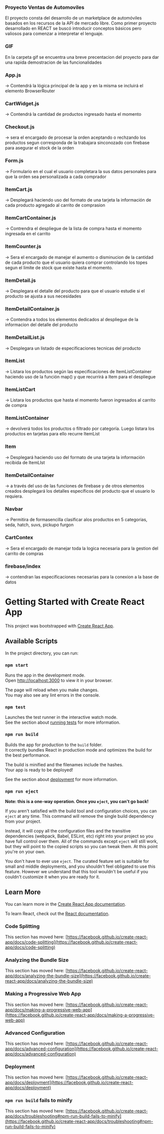 ### Proyecto Ventas de Automoviles
El proyecto consta del desarrollo de un marketplace de automóviles basados en los recursos de la API de mercado libre.
Como primer proyecto desarrollado en REACT se buscó introducir conceptos básicos pero valiosos para comenzar a interpretar
el lenguaje.

### GIF
En la carpeta gif se encuentra una breve precentacion del proyecto para dar una rapida demostracion de las funcionalidades

### App.js 
→ Contendrá la lógica principal de la app y en la misma se incluirá el elemento BrowserRouter

### CartWidget.js 
→ Contendrá la cantidad de productos ingresado hasta el momento

### Checkout.js 
→ sera el encargado de procesar la orden aceptando o rechzando los productos segun corresponda de la
    trabajara sinconozado con firebase para asegurar el stock de la orden

### Form.js 
→ Formulario en el cual el usuario completara la sus datos personales para que la orden sea personalizada a cada comprador

### ItemCart.js 
→ Desplegará haciendo uso del formato de una tarjeta la información de cada producto agregado al carrito de comprasion

### ItemCartContainer.js 
→ Contrendra el despliegue de la lista de compra hasta el momento ingresada en el carrito

### ItemCounter.js 
→ Sera el encargado de manejar el aumento o disminucion de la cantidad de cada producto que el usuario quiera comprar controlando
 los topes segun el limite de stock que existe hasta el momento.

### ItemDetail.js 
→ Desplegara el detalle del producto para que el usuario estudie si el producto se ajusta a sus necesidades

### ItemDetailContainer.js 
→ Contendra a todos los elementos dedicados al despliegue de la informacion del detalle del producto

### ItemDetailList.js 
→ Desplegara un listado de especificaciones tecnicas del producto

### ItemList 
→ Listara los productos según las especificaciones de ItemListContainer haciendo uso de la función map() y que recurrirá a Item para el despliegue

### ItemListCart
→ Listara los productos que hasta el momento fueron ingresados al carrito de compra

### ItemListContainer 
→ devolverá todos los productos o filtrado por categoría. Luego listara los productos en tarjetas para ello recurre ItemList

### Item 
→ Desplegará haciendo uso del formato de una tarjeta la información recibida de ItemLIst
 
### ItemDetailContainer 
→ a través del uso de las funciones de firebase y de otros elementos creados desplegará los detalles específicos del producto que el usuario lo requiera.

### Navbar
→ Permitira de formasencilla clasificar alos productos en 5 categorias, seda, hatch, suvs, pickupo furgon

### CartContex
→ Sera el encargado de manejar toda la logica necesaria para la gestion del carrito de compras

### firebase/index
→ contendran las especificaciones necesarias para la conexion a la base de datos

# Getting Started with Create React App

This project was bootstrapped with [Create React App](https://github.com/facebook/create-react-app).

## Available Scripts

In the project directory, you can run:

### `npm start`

Runs the app in the development mode.\
Open [http://localhost:3000](http://localhost:3000) to view it in your browser.

The page will reload when you make changes.\
You may also see any lint errors in the console.

### `npm test`

Launches the test runner in the interactive watch mode.\
See the section about [running tests](https://facebook.github.io/create-react-app/docs/running-tests) for more information.

### `npm run build`

Builds the app for production to the `build` folder.\
It correctly bundles React in production mode and optimizes the build for the best performance.

The build is minified and the filenames include the hashes.\
Your app is ready to be deployed!

See the section about [deployment](https://facebook.github.io/create-react-app/docs/deployment) for more information.

### `npm run eject`

**Note: this is a one-way operation. Once you `eject`, you can't go back!**

If you aren't satisfied with the build tool and configuration choices, you can `eject` at any time. This command will remove the single build dependency from your project.

Instead, it will copy all the configuration files and the transitive dependencies (webpack, Babel, ESLint, etc) right into your project so you have full control over them. All of the commands except `eject` will still work, but they will point to the copied scripts so you can tweak them. At this point you're on your own.

You don't have to ever use `eject`. The curated feature set is suitable for small and middle deployments, and you shouldn't feel obligated to use this feature. However we understand that this tool wouldn't be useful if you couldn't customize it when you are ready for it.

## Learn More

You can learn more in the [Create React App documentation](https://facebook.github.io/create-react-app/docs/getting-started).

To learn React, check out the [React documentation](https://reactjs.org/).

### Code Splitting

This section has moved here: [https://facebook.github.io/create-react-app/docs/code-splitting](https://facebook.github.io/create-react-app/docs/code-splitting)

### Analyzing the Bundle Size

This section has moved here: [https://facebook.github.io/create-react-app/docs/analyzing-the-bundle-size](https://facebook.github.io/create-react-app/docs/analyzing-the-bundle-size)

### Making a Progressive Web App

This section has moved here: [https://facebook.github.io/create-react-app/docs/making-a-progressive-web-app](https://facebook.github.io/create-react-app/docs/making-a-progressive-web-app)

### Advanced Configuration

This section has moved here: [https://facebook.github.io/create-react-app/docs/advanced-configuration](https://facebook.github.io/create-react-app/docs/advanced-configuration)

### Deployment

This section has moved here: [https://facebook.github.io/create-react-app/docs/deployment](https://facebook.github.io/create-react-app/docs/deployment)

### `npm run build` fails to minify

This section has moved here: [https://facebook.github.io/create-react-app/docs/troubleshooting#npm-run-build-fails-to-minify](https://facebook.github.io/create-react-app/docs/troubleshooting#npm-run-build-fails-to-minify)
